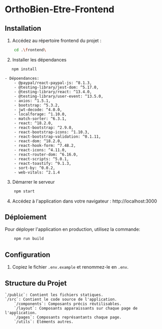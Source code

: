 # OrthoBien-Etre-Frontend

## Installation

1. Accédez au répertoire frontend du projet :

```bash
    cd .\frontend\
```

2. Installer les dépendances

```bash
   npm install
```

    - Dépoendances:
        - @paypal/react-paypal-js: ^8.1.3,
        - @testing-library/jest-dom: ^5.17.0,
        - @testing-library/react: ^13.4.0,
        - @testing-library/user-event: ^13.5.0,
        - axios: ^1.5.1,
        - bootstrap: ^5.3.2,
        - jwt-decode: ^4.0.0,
        - localforage: ^1.10.0,
        - match-sorter: ^6.3.1,
        - react: ^18.2.0,
        - react-bootstrap: ^2.9.0,
        - react-bootstrap-icons: ^1.10.3,
        - react-bootstrap-validation: ^0.1.11,
        - react-dom: ^18.2.0,
        - react-hook-form: ^7.48.2,
        - react-icons: ^4.11.0,
        - react-router-dom: ^6.16.0,
        - react-scripts: ^5.0.1,
        - react-toastify: ^9.1.3,
        - sort-by: ^0.0.2,
        - web-vitals: ^2.1.4

3. Démarrer le serveur

```bash
    npm start
```

4. Accédez à l'application dans votre navigateur : http://localhost:3000

## Déploiement

Pour déployer l'application en production, utilisez la commande:

```bash
    npm run build
```

## Configuration

1. Copiez le fichier `.env.example` et renommez-le en `.env`.

## Structure du Projet

    `/public`: Contient les fichiers statiques.
    `/src`: Contient le code source de l'application.
        `/components`: Composants précis réutilisables.
        `/layout`: Composants apparaissants sur chaque page de l'application.
        `/pages`: Composants représantants chaque page.
        `/utils`: Éléments autres.
